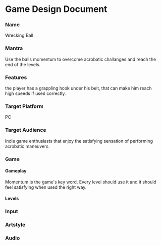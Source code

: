 # Game Design Document

### Name
Wrecking Ball

### Mantra
Use the balls momentum to overcome acrobatic challanges and reach the end of the levels.

### Features
the player has a grappling hook under his belt, that can make him reach high speeds if used correctly.

### Target Platform
PC

### Target Audience
Indie game enthusiasts that enjoy the satisfying sensation of performing acrobatic maneuvers.

### Game  
#### Gameplay
Momentum is the game's key word. Every level should use it and it should feel satisfying when used the right way.
#### Levels

### Input

### Artstyle

### Audio
